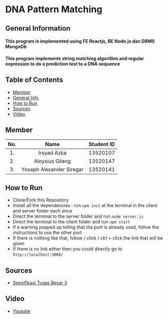 # DNA Pattern Matching


## General Information
#### This program is implemented using  FE Reactjs, BE Node.js dan DBMS MongoDb
#### This program implements string matching algorithm and regular expression to do a prediction test to a DNA sequence

## Table of Contents
* [Member](#member)
* [General Info](#general-information)
* [How to Run](#how-to-run)
* [Sources](#sources)
* [Video](#video)

## Member
| No. | Name | Student ID |
| :---: | :---: | :---: |
| 1. | Irsyad Azka| 13520107 |
| 2. | Aloysius Gilang | 13520147 |
| 3. | Yoseph Alexander Siregar | 13520141 |


## How to Run
- Clone/Fork this Repository
- Install all the dependencies : run `npm init` at the terminal in the client and server folder each once
- Direct the terminal to the server folder and run `node server.js`
- Direct the terminal to the client folder and run `npm start`
- If a warning popped up telling that the port is already used, follow the instructions to use the other port
- If there is nothing like that, follow / click / ctrl + click the link that will be given
- If there is no link either then you could directly go to `http://localhost:3000/`

## Sources
- [Spesifikasi Tugas Besar 3](https://informatika.stei.itb.ac.id/~rinaldi.munir/Stmik/2021-2022/Tugas-Besar-3-IF2211-Strategi-Algoritma-2022.pdf)

## Video
- [Youtube](https://youtu.be/1wnq1liqbT4)
